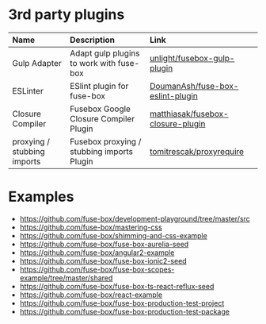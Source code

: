 # 3rd party plugins

| Name             | Description                              | Link                                                                                      |
|:-----------------|:-----------------------------------------|:------------------------------------------------------------------------------------------|
| Gulp Adapter     | Adapt gulp plugins to work with fuse-box | [unlight/fusebox-gulp-plugin](https://github.com/unlight/fusebox-gulp-plugin)             |
| ESLinter         | ESlint plugin for fuse-box               | [DoumanAsh/fuse-box-eslint-plugin](https://github.com/DoumanAsh/fuse-box-eslint-plugin)   |
| Closure Compiler | Fusebox Google Closure Compiler Plugin   | [matthiasak/fusebox-closure-plugin](https://github.com/matthiasak/fusebox-closure-plugin) |
| proxying / stubbing imports | Fusebox proxying / stubbing imports  Plugin| [tomitrescak/proxyrequire](https://github.com/tomitrescak/proxyrequire) |


# Examples

- https://github.com/fuse-box/development-playground/tree/master/src
- https://github.com/fuse-box/mastering-css
- https://github.com/fuse-box/shimming-and-css-example
- https://github.com/fuse-box/fuse-box-aurelia-seed
- https://github.com/fuse-box/angular2-example
- https://github.com/fuse-box/fuse-box-ionic2-seed
- https://github.com/fuse-box/fuse-box-scopes-example/tree/master/shared
- https://github.com/fuse-box/fuse-box-ts-react-reflux-seed
- https://github.com/fuse-box/react-example
- https://github.com/fuse-box/fuse-box-production-test-project
- https://github.com/fuse-box/fuse-box-production-test-package
